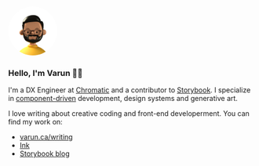 <img src="https://raw.githubusercontent.com/winkerVSbecks/winkerVSbecks/master/Varun%20Vachhar%20Toy%20Small.png" width="100 px" height="100px" style="border-radius: 100%" />

### Hello, I'm Varun 👋🏽

I'm a DX Engineer at [Chromatic](https://www.chromatic.com) and a contributor to [Storybook](https://storybook.js.org/). I specialize in [component-driven](https://componentdriven.org/) development, design systems and generative art.


I love writing about creative coding and front-end developerment. You can find my work on:

* [varun.ca/writing](https://varun.ca/writing/)
* [Ink](https://www.chromatic.com/blog/)
* [Storybook blog](https://storybook.js.org/blog/)
